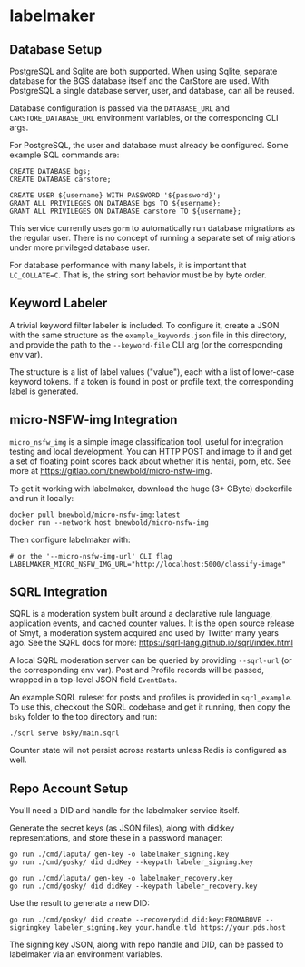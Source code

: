 
labelmaker
===========

## Database Setup

PostgreSQL and Sqlite are both supported. When using Sqlite, separate database
for the BGS database itself and the CarStore are used. With PostgreSQL a single
database server, user, and database, can all be reused.

Database configuration is passed via the `DATABASE_URL` and
`CARSTORE_DATABASE_URL` environment variables, or the corresponding CLI args.

For PostgreSQL, the user and database must already be configured. Some example
SQL commands are:

    CREATE DATABASE bgs;
    CREATE DATABASE carstore;

    CREATE USER ${username} WITH PASSWORD '${password}';
    GRANT ALL PRIVILEGES ON DATABASE bgs TO ${username};
    GRANT ALL PRIVILEGES ON DATABASE carstore TO ${username};

This service currently uses `gorm` to automatically run database migrations as
the regular user. There is no concept of running a separate set of migrations
under more privileged database user.

For database performance with many labels, it is important that `LC_COLLATE=C`.
That is, the string sort behavior must be by byte order.

## Keyword Labeler

A trivial keyword filter labeler is included. To configure it, create a JSON
with the same structure as the `example_keywords.json` file in this directory,
and provide the path to the `--keyword-file` CLI arg (or the corresponding env
var).

The structure is a list of label values ("value"), each with a list of
lower-case keyword tokens. If a token is found in post or profile text, the
corresponding label is generated.


## micro-NSFW-img Integration

`micro_nsfw_img` is a simple image classification tool, useful for integration
testing and local development. You can HTTP POST and image to it and get a set
of floating point scores back about whether it is hentai, porn, etc. See more
at <https://gitlab.com/bnewbold/micro-nsfw-img>.

To get it working with labelmaker, download the huge (3+ GByte) dockerfile and
run it locally:

    docker pull bnewbold/micro-nsfw-img:latest
    docker run --network host bnewbold/micro-nsfw-img

Then configure labelmaker with:

    # or the '--micro-nsfw-img-url' CLI flag
    LABELMAKER_MICRO_NSFW_IMG_URL="http://localhost:5000/classify-image"


## SQRL Integration

SQRL is a moderation system built around a declarative rule language,
application events, and cached counter values. It is the open source release of
Smyt, a moderation system acquired and used by Twitter many years ago. See the
SQRL docs for more: <https://sqrl-lang.github.io/sqrl/index.html>

A local SQRL moderation server can be queried by providing `--sqrl-url` (or the
corresponding env var). Post and Profile records will be passed, wrapped in a
top-level JSON field `EventData`.

An example SQRL ruleset for posts and profiles is provided in `sqrl_example`.
To use this, checkout the SQRL codebase and get it running, then copy the
`bsky` folder to the top directory and run:

    ./sqrl serve bsky/main.sqrl

Counter state will not persist across restarts unless Redis is configured as
well.


## Repo Account Setup

You'll need a DID and handle for the labelmaker service itself.

Generate the secret keys (as JSON files), along with did:key representations,
and store these in a password manager:

    go run ./cmd/laputa/ gen-key -o labelmaker_signing.key
    go run ./cmd/gosky/ did didKey --keypath labeler_signing.key

    go run ./cmd/laputa/ gen-key -o labelmaker_recovery.key
    go run ./cmd/gosky/ did didKey --keypath labeler_recovery.key

Use the result to generate a new DID:

    go run ./cmd/gosky/ did create --recoverydid did:key:FROMABOVE --signingkey labeler_signing.key your.handle.tld https://your.pds.host

The signing key JSON, along with repo handle and DID, can be passed to
labelmaker via an environment variables.

